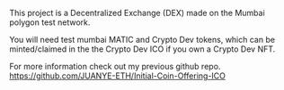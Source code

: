 This project is a Decentralized Exchange (DEX) made on the Mumbai polygon test network. 

You will need test mumbai MATIC and Crypto Dev tokens, which can be minted/claimed in the the Crypto Dev ICO if you own a Crypto Dev NFT. 

For more information check out my previous github repo. https://github.com/JUANYE-ETH/Initial-Coin-Offering-ICO